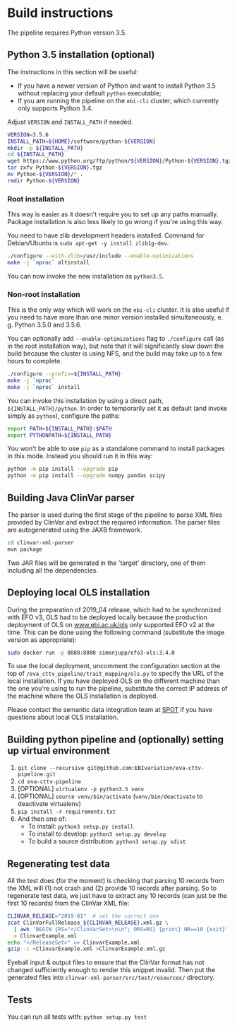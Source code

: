 # Build instructions
The pipeline requires Python version 3.5.

## Python 3.5 installation (optional)
The instructions in this section will be useful:
* If you have a newer version of Python and want to install Python 3.5 without replacing your default `python`
  executable;
* If you are running the pipeline on the `ebi-cli` cluster, which currently only supports Python 3.4.

Adjust `VERSION` and `INSTALL_PATH` if needed.

```bash
VERSION=3.5.6
INSTALL_PATH=${HOME}/software/python-${VERSION}
mkdir -p ${INSTALL_PATH}
cd ${INSTALL_PATH}
wget https://www.python.org/ftp/python/${VERSION}/Python-${VERSION}.tgz
tar zxfv Python-${VERSION}.tgz
mv Python-${VERSION}/* .
rmdir Python-${VERSION}
```

### Root installation
This way is easier as it doesn't require you to set up any paths manually. Package installation is also less likely
to go wrong if you're using this way.

You need to have zlib development headers installed. Command for Debian/Ubuntu is `sudo apt-get -y install
zlib1g-dev`.

```bash
./configure --with-zlib=/usr/include --enable-optimizations
make -j `nproc` altinstall
```

You can now invoke the new installation as `python3.5`.

### Non-root installation
This is the only way which will work on the `ebi-cli` cluster. It is also useful if you need to have more than one
minor version installed simultaneously, e. g. Python 3.5.0 and 3.5.6.

You can optionally add `--enable-optimizations` flag to `./configure` call (as in the root installation way), but
note that it will significantly slow down the build because the cluster is using NFS, and the build may take up to a
few hours to complete.

```bash
./configure --prefix=${INSTALL_PATH}
make -j `nproc`
make -j `nproc` install
```

You can invoke this installation by using a direct path, `${INSTALL_PATH}/python`. In order to temporarily set it as
default (and invoke simply as `python`), configure the paths:

```bash
export PATH=${INSTALL_PATH}:$PATH
export PYTHONPATH=${INSTALL_PATH}
```

You won't be able to use `pip` as a standalone command to install packages in this mode. Instead you should run it
in this way:
```bash
python -m pip install --upgrade pip
python -m pip install --upgrade numpy pandas scipy
```

## Building Java ClinVar parser
The parser is used during the first stage of the pipeline to parse XML files provided by ClinVar and extract the
required information. The parser files are autogenerated using the JAXB framework.

```bash
cd clinvar-xml-parser
mvn package
```

Two JAR files will be generated in the 'target' directory, one of them including all the dependencies.

## Deploying local OLS installation
During the preparation of 2019_04 release, which had to be synchronized with EFO v3, OLS had to be deployed locally
because the production deployment of OLS on www.ebi.ac.uk/ols only supported EFO v2 at the time. This can be done
using the following command (substitute the image version as appropriate):

```bash
sudo docker run -p 8080:8080 simonjupp/efo3-ols:3.4.0
```

To use the local deployment, uncomment the configuration section at the top of
`/eva_cttv_pipeline/trait_mapping/ols.py` to specify the URL of the local installation. If you have deployed OLS on
the different machine than the one you're using to run the pipeline, substitute the correct IP address of the machine
where the OLS installation is deployed.

Please contact the semantic data integration team at [SPOT](https://www.ebi.ac.uk/about/spot-team) if you have
questions about local OLS installation.

## Building python pipeline and (optionally) setting up virtual environment
1. `git clone --recursive git@github.com:EBIvariation/eva-cttv-pipeline.git`
2. `cd eva-cttv-pipeline`
3. [OPTIONAL] `virtualenv -p python3.5 venv`
4. [OPTIONAL] `source venv/bin/activate` (`venv/bin/deactivate` to deactivate virtualenv)
5. `pip install -r requirements.txt`
6. And then one of:
   * To install: `python3 setup.py install`
   * To install to develop: `python3 setup.py develop`
   * To build a source distribution: `python3 setup.py sdist`

## Regenerating test data
All the test does (for the moment) is checking that parsing 10 records from the XML will (1) not crash and (2)
provide 10 records after parsing. So to regenerate test data, we just have to extract any 10 records (can just be the
first 10 records) from the ClinVar XML file:

```bash
CLINVAR_RELEASE="2019-01"  # set the correct one
zcat ClinVarFullRelease_${CLINVAR_RELEASE}.xml.gz \
  | awk 'BEGIN {RS="</ClinVarSet>\n\n"; ORS=RS} {print} NR==10 {exit}' \
  > ClinvarExample.xml
echo "</ReleaseSet>" >> ClinvarExample.xml
gzip -c <ClinvarExample.xml >ClinvarExample.xml.gz
```

Eyeball input & output files to ensure that the ClinVar format has not changed sufficiently enough to render this
snippet invalid. Then put the generated files into `clinvar-xml-parser/src/test/resources/` directory.

## Tests
You can run all tests with: `python setup.py test`
